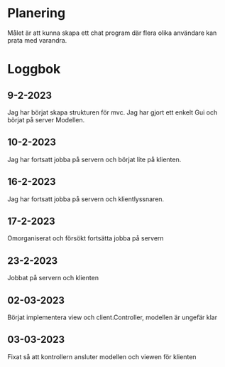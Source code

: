 # Planering

Målet är att kunna skapa ett chat program där flera olika användare kan prata med varandra.

# Loggbok
## 9-2-2023
Jag har börjat skapa strukturen för mvc. Jag har gjort ett enkelt Gui och börjat på server Modellen.

## 10-2-2023
Jag har fortsatt jobba på servern och börjat lite på klienten.

## 16-2-2023
Jag har fortsatt jobba på servern och klientlyssnaren. 

## 17-2-2023
Omorganiserat och försökt fortsätta jobba på servern

## 23-2-2023
Jobbat på servern och klienten

## 02-03-2023
Börjat implementera view och client.Controller, modellen är ungefär klar

## 03-03-2023
Fixat så att kontrollern ansluter modellen och viewen för klienten